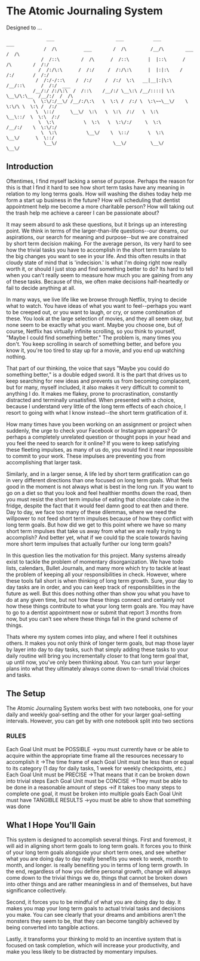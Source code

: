 # The Atomic Journaling System

Designed to ...
```
               ___                       ___           ___                       ___
              /  /\          ___        /  /\         /__/\        ___          /  /\
             /  /::\        /  /\      /  /::\       |  |::\      /  /\        /  /:/
            /  /:/\:\      /  /:/     /  /:/\:\      |  |:|:\    /  /:/       /  /:/
           /  /:/-/::\    /  /:/     /  /:/  \:\   __|__|:|\:\  /__/::\      /  /:/  ___
          /__/:/ /:/\:\  /  /::\    /__/:/ \__\:\ /__/::::| \:\ \__\/\:\__  /__/:/  /  /\
          \  \:\/:/__\/ /__/:/\:\   \  \:\ /  /:/ \  \:\~~\__\/    \  \:\/\ \  \:\ /  /:/
           \  \::/      \__\/  \:\   \  \:\  /:/   \  \:\           \__\::/  \  \:\  /:/
            \  \:\           \  \:\   \  \:\/:/     \  \:\          /__/:/    \  \:\/:/
             \  \:\           \__\/    \  \::/       \  \:\         \__\/      \  \::/
              \__\/                     \__\/         \__\/                     \__\/
```


## Introduction

  Oftentimes, I find myself lacking a sense of purpose. Perhaps the reason for this is that I find it hard to see how short term tasks have any meaning in relation to my long terms goals. How will washing the dishes today help me form a start up business in the future? How will scheduling that dentist appointment help me become a more charitable person? How will taking out the trash help me achieve a career I can be passionate about?

It may seem absurd to ask these questions, but it brings up an interesting point. We think in terms of the larger-than-life questions--our dreams, our aspirations, our search for meaning and purpose--but we are constrained by short term decision making. For the average person, its very hard to see how the trivial tasks you have to accomplish in the short term translate to the big changes you want to see in your life. And this often results in that cloudy state of mind that is 'indecision.' Is what I'm doing right now really worth it, or should I just stop and find something better to do? Its hard to tell when you can't really seem to measure how much you are gaining from any of these tasks. Because of this, we often make decisions half-heartedly or fail to decide anything at all.

In many ways, we live life like we browse through Netflix, trying to decide what to watch. You have ideas of what you want to feel--perhaps you want to be creeped out, or you want to laugh, or cry, or some combination of these. You look at the large selection of movies, and they all seem okay, but none seem to be exactly what you want. Maybe you choose one, but of course, Netflix has virtually infinite scrolling, so you think to yourself, "Maybe I could find something better." The problem is, many times you don't. You keep scrolling in search of something better, and before you know it, you're too tired to stay up for a movie, and you end up watching nothing.

That part of our thinking, the voice that says "Maybe you could do something better," is a double edged sword. It is the part that drives us to keep searching for new ideas and prevents us from becoming complacent, but for many, myself included, it also makes it very difficult to commit to anything I do. It makes me flakey, prone to procrastination, constantly distracted and terminally unsatisfied. When presented with a choice, because I understand very little of the long term effects of each choice, I resort to going with what I know instead--the short term gratification of it.

How many times have you been working on an assignment or project when suddenly, the urge to check your Facebook or Instagram appears? Or perhaps a completely unrelated question or thought pops in your head and you feel the need to search for it online? If you were to keep satisfying these fleeting impulses, as many of us do, you would find it near impossible to commit to your work. These impulses are preventing you from accomplishing that larger task.

Similarly, and in a larger sense, A life led by short term gratification can go in very different directions than one focused on long term goals. What feels good in the moment is not always what is best in the long run. If you want to go on a diet so that you look and feel healthier months down the road, then you must resist the short term impulse of eating that chocolate cake in the fridge, despite the fact that it would feel damn good to eat then and there. Day to day, we face too many of these dilemmas, where we need the willpower to not feed short term impulses because of how they conflict with long term goals. But how did we get to this point where we have so many short term impulses that take us away from what we are really trying to accomplish? And better yet, what if we could tip the scale towards having more short term impulses that actually further our long term goals?

In this question lies the motivation for this project. Many systems already exist to tackle the problem of momentary disorganization. We have todo lists, calendars, Bullet Journals, and many more which try to tackle at least the problem of keeping all your responsibilities in check. However, where these tools fall short is when thinking of long term growth. Sure, your day to day tasks are in order, and you can keep track of responsibilities in the future as well. But this does nothing other than show you what you have to do at any given time, but not how these things connect and certainly not how these things contribute to what your long term goals are. You may have to go to a dentist appointment now or submit that report 3 months from now, but you can't see where these things fall in the grand scheme of things.

Thats where my system comes into play, and where I feel it outshines others. It makes you not only think of longer term goals, but map those layer by layer into day to day tasks, such that simply adding these tasks to your daily routine will bring you incrementally closer to that long term goal that, up until now, you've only been thinking about. You can turn your larger plans into what they ultimately always come down to--small trivial choices and tasks.

## The Setup

The Atomic Journaling System works best with two notebooks, one for your daily and weekly goal-setting and the other for your larger goal-setting intervals. However, you can get by with one notebook split into two sections

### RULES
Each Goal Unit must be POSSIBLE
->you must currently have or be able to acquire within the appropriate time
 frame all the resources necessary to accomplish it
->The time frame of each Goal Unit must be less than or equal to its
 category (1 day for daily tasks, 1 week for weekly checkpoints, etc.)
Each Goal Unit must be PRECISE
->That means that it can be broken down into trivial steps
Each Goal Unit must be CONCISE
->They must be able to be done in a reasonable amount of steps
->if it takes too many steps to complete one goal, it must be broken into
 multiple goals
Each Goal Unit must have TANGIBLE RESULTS
->you must be able to show that something was done


## What I Hope You'll Gain
This system is designed to accomplish several things. First and foremost, it will aid in aligning short term goals to long term goals. It forces you to think of your long term goals alongside your short term ones, and see whether what you are doing day to day really benefits you week to week, month to month, and longer. is really benefiting you in terms of long term growth. In the end, regardless of how you define personal growth, change will always come down to the trivial things we do, things that cannot be broken down into other things and are rather meaningless in and of themselves, but have significance collectively.

Second, it forces you to be mindful of what you are doing day to day. It makes you map your long term goals to actual trivial tasks and decisions you make. You can see clearly that your dreams and ambitions aren't the monsters they seem to be, that they can become tangibly achieved by being converted into tangible actions.

Lastly, it transforms your thinking to mold to an incentive system that is focused on task completion, which will increase your productivity, and make you less likely to be distracted by momentary impulses.


